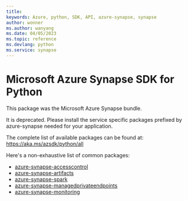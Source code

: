 ```yaml
---
title: 
keywords: Azure, python, SDK, API, azure-synapse, synapse
author: wonner
ms.author: wanyang
ms.date: 04/05/2023
ms.topic: reference
ms.devlang: python
ms.service: synapse
---
```

# Microsoft Azure Synapse SDK for Python

This package was the Microsoft Azure Synapse bundle.

It is deprecated. Please install the service specific packages prefixed by azure-synapse needed for your application.

The complete list of available packages can be found at: https://aka.ms/azsdk/python/all

Here's a non-exhaustive list of common packages:

* [azure-synapse-accesscontrol](https://pypi.org/project/azure-synapse-accesscontrol/)
* [azure-synapse-artifacts](https://pypi.org/project/azure-synapse-artifacts/)
* [azure-synapse-spark](https://pypi.org/project/azure-synapse-spark/)
* [azure-synapse-managedprivateendpoints](https://pypi.org/project/azure-synapse-managedprivateendpoints/)
* [azure-synapse-monitoring](https://pypi.org/project/azure-synapse-monitoring/)
